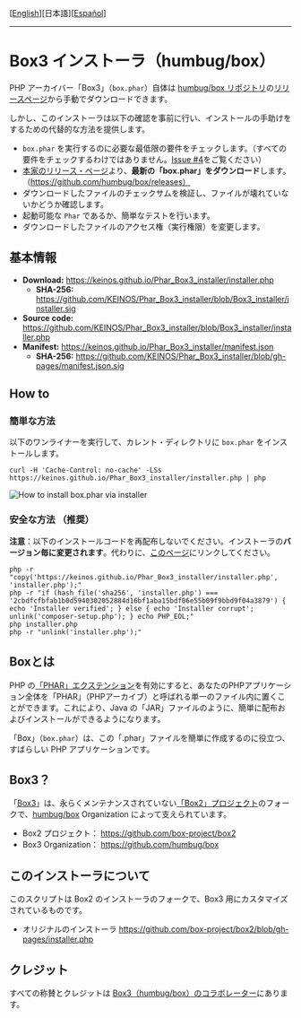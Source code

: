 [[English](README.md)][日本語][[Español](README_ES.md)]

---

# Box3 インストーラ（humbug/box）

PHP アーカイバー「Box3」（`box.phar`）自体は [humbug/box リポジトリ](https://github.com/humbug/box)の[リリースページ](https://github.com/humbug/box/releases)から手動でダウンロードできます。

しかし、このインストーラは以下の確認を事前に行い、インストールの手助けをするための代替的な方法を提供します。

- `box.phar` を実行するのに必要な最低限の要件をチェックします。（すべての要件をチェックするわけではありません。[Issue #4](https://github.com/KEINOS/Phar_Box3_installer/issues/4)をご覧ください）
- [本家のリリース・ページ](https://github.com/humbug/box/releases)より、**最新の「box.phar」をダウンロード**します。（https://github.com/humbug/box/releases）
- ダウンロードしたファイルのチェックサムを検証し、ファイルが壊れていないかどうか確認します。
- 起動可能な `Phar` であるか、簡単なテストを行います。
- ダウンロードしたファイルのアクセス権（実行権限）を変更します。

## 基本情報

- **Download:** https://keinos.github.io/Phar_Box3_installer/installer.php
    - **SHA-256:** https://github.com/KEINOS/Phar_Box3_installer/blob/Box3_installer/installer.sig
- **Source code:** https://github.com/KEINOS/Phar_Box3_installer/blob/Box3_installer/installer.php
- **Manifest:** https://keinos.github.io/Phar_Box3_installer/manifest.json
    - **SHA-256:** https://github.com/KEINOS/Phar_Box3_installer/blob/gh-pages/manifest.json.sig

## How to

### 簡単な方法

以下のワンライナーを実行して、カレント・ディレクトリに `box.phar` をインストールします。

```
curl -H 'Cache-Control: no-cache' -LSs https://keinos.github.io/Phar_Box3_installer/installer.php | php
```

![How to install box.phar via installer](https://keinos.github.io/Phar_Box3_installer/img/howto-install-20180427-0730.gif)

### 安全な方法 （推奨）

**注意**：以下のインストールコードを再配布しないでください。インストーラの**バージョン毎に変更されます**。代わりに、[このページ](https://github.com/KEINOS/Phar_Box3_installer/blob/Box3_installer/README_JA.md)にリンクしてください。

```
php -r "copy('https://keinos.github.io/Phar_Box3_installer/installer.php', 'installer.php');"
php -r "if (hash_file('sha256', 'installer.php') === '2cbdfcfbfab1b0d5940302052884d16bf1aba15bdf06e55b09f9bbd9f04a3879') { echo 'Installer verified'; } else { echo 'Installer corrupt'; unlink('composer-setup.php'); } echo PHP_EOL;"
php installer.php
php -r "unlink('installer.php');"
```

## Boxとは

PHP の[「PHAR」エクステンション](http://php.net/manual/ja/intro.phar.php)を有効にすると、あなたのPHPアプリケーション全体を「PHAR」（PHPアーカイブ）と呼ばれる単一のファイル内に置くことができます。これにより、Java の「JAR」ファイルのように、簡単に配布およびインストールができるようになります。

「Box」（`box.phar`）は、この「.phar」ファイルを簡単に作成するのに役立つ、すばらしい PHP アプリケーションです。

## Box3？

「[Box3](https://github.com/humbug/box)」は、永らくメンテナンスされていない[「Box2」プロジェクト](https://github.com/box-project/box2)のフォークで、[humbug/box](https://github.com/humbug) Organization によって支えられています。

- Box2 プロジェクト： https://github.com/box-project/box2
- Box3 Organization： https://github.com/humbug/box

## このインストーラについて

このスクリプトは Box2 のインストーラのフォークで、Box3 用にカスタマイズされているものです。

- オリジナルのインストーラ
    https://github.com/box-project/box2/blob/gh-pages/installer.php

## クレジット

すべての称賛とクレジットは [Box3（humbug/box）のコラボレーター](https://github.com/humbug/box)にあります。
